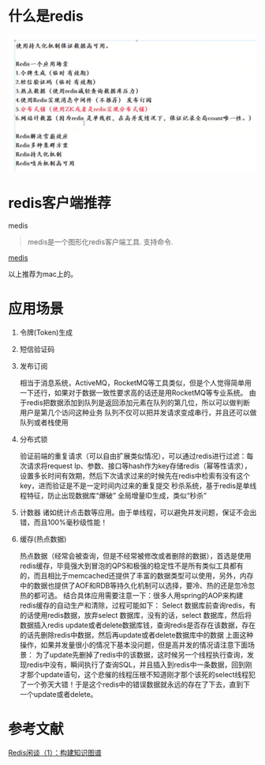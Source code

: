 # 什么是redis



![](什么是redis.png)

# redis客户端推荐

medis
> medis是一个图形化redis客户端工具. 支持命令.

[medis](http://getmedis.com/)

以上推荐为mac上的。




# 应用场景
1. 令牌(Token)生成
2. 短信验证码
3. 发布订阅

	相当于消息系统，ActiveMQ，RocketMQ等工具类似，但是个人觉得简单用一下还行，如果对于数据一致性要求高的话还是用RocketMQ等专业系统。
由于redis把数据添加到队列是返回添加元素在队列的第几位，所以可以做判断用户是第几个访问这种业务
队列不仅可以把并发请求变成串行，并且还可以做队列或者栈使用
4. 分布式锁

	验证前端的重复请求（可以自由扩展类似情况），可以通过redis进行过滤：每次请求将request Ip、参数、接口等hash作为key存储redis（幂等性请求），设置多长时间有效期，然后下次请求过来的时候先在redis中检索有没有这个key，进而验证是不是一定时间内过来的重复提交
秒杀系统，基于redis是单线程特征，防止出现数据库“爆破”
全局增量ID生成，类似“秒杀”
5. 计数器
诸如统计点击数等应用。由于单线程，可以避免并发问题，保证不会出错，而且100%毫秒级性能！
6. 缓存(热点数据)

	热点数据（经常会被查询，但是不经常被修改或者删除的数据），首选是使用redis缓存，毕竟强大到冒泡的QPS和极强的稳定性不是所有类似工具都有的，而且相比于memcached还提供了丰富的数据类型可以使用，另外，内存中的数据也提供了AOF和RDB等持久化机制可以选择，要冷、热的还是忽冷忽热的都可选。
结合具体应用需要注意一下：很多人用spring的AOP来构建redis缓存的自动生产和清除，过程可能如下：
Select 数据库前查询redis，有的话使用redis数据，放弃select 数据库，没有的话，select 数据库，然后将数据插入redis
update或者delete数据库钱，查询redis是否存在该数据，存在的话先删除redis中数据，然后再update或者delete数据库中的数据
上面这种操作，如果并发量很小的情况下基本没问题，但是高并发的情况请注意下面场景：
为了update先删掉了redis中的该数据，这时候另一个线程执行查询，发现redis中没有，瞬间执行了查询SQL，并且插入到redis中一条数据，回到刚才那个update语句，这个悲催的线程压根不知道刚才那个该死的select线程犯了一个弥天大错！于是这个redis中的错误数据就永远的存在了下去，直到下一个update或者delete。 

# 参考文献
[Redis闲谈（1）：构建知识图谱](https://juejin.im/post/5cce56cee51d453aa307c80e)